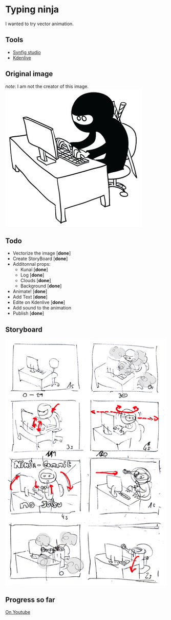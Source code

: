 # Typing ninja

I wanted to try vector animation.

## Tools

- [Synfig studio](http://www.synfig.org/cms/ "It's great!")  
- [Kdenlive](https://kdenlive.org/ "Also great!")

## Original image

_note_: I am not the creator of this image.  
![Typing ninja](https://github.com/Eptwalabha/ninja-synfig/blob/master/typing-ninja.png?raw=true)


## Todo

- Vectorize the image [**done**]
- Create StoryBoard [**done**]
- Additonnal props:
  - Kunaï [**done**]
  - Log [**done**]
  - Clouds [**done**]
  - Background [**done**]
- Animate! [**done**]
- Add Text [**done**]
- Edite on Kdenlive [**done**]
- Add sound to the animation
- Publish [**done**]

## Storyboard

![Storyboard](https://github.com/Eptwalabha/ninja-synfig/blob/master/storyboard-typing-ninja.png?raw=true)

## Progress so far

[On Youtube](https://youtu.be/D5WAKeBmwP0 "link to the video")
